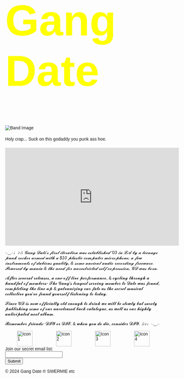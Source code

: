 <html>
<head>
    <title>Gang Date</title>
    <style>
        body { font-family: Arial, sans-serif; }
        h1 { color: yellow; font-size: 10em; }
        .blurb { margin: 20px 0; }
        .bio { font-style: italic; }
        .footer { display: flex; justify-content: space-around; }
        .footer img { width: 50px; height: 50px; }
    </style>
</head>
<body>
    <h1>Gang Date</h1>
    <img src="https://files.catbox.moe/q08qv9.png" alt="Band Image">
    <p class="blurb">Holy crap... Suck on this godaddy you punk ass hoe.</p>
    <iframe width="560" height="315" src="https://www.youtube.com/embed/-EeSFhSqg_0?list=OLAK5uy_mD2RNTBuYCnkuZ-bbmGmqQR5oRBTSs03E" frameborder="0" allowfullscreen></iframe>
    <p class="bio">·.¸¸.·♩♪♫ 𝓖𝓪𝓷𝓰 𝓓𝓪𝓽𝓮'𝓼 𝓯𝓲𝓻𝓼𝓽 𝓲𝓽𝓮𝓻𝓪𝓽𝓲𝓸𝓷 𝔀𝓪𝓼 𝓮𝓼𝓽𝓪𝓫𝓵𝓲𝓼𝓱𝓮𝓭 '03 𝓲𝓷 𝓛𝓐 𝓫𝔂 𝓪 𝓽𝓮𝓮𝓷𝓪𝓰𝓮 𝓹𝓾𝓷𝓴 𝓻𝓸𝓬𝓴𝓮𝓻 𝓪𝓻𝓶𝓮𝓭 𝔀𝓲𝓽𝓱 𝓪 $10 𝓹𝓵𝓪𝓼𝓽𝓲𝓬 𝓬𝓸𝓶𝓹𝓾𝓽𝓮𝓻 𝓶𝓲𝓬𝓻𝓸𝓹𝓱𝓸𝓷𝓮, 𝓪 𝓯𝓮𝔀 𝓲𝓷𝓼𝓽𝓻𝓾𝓶𝓮𝓷𝓽𝓼 𝓸𝓯 𝓭𝓾𝓫𝓲𝓸𝓾𝓼 𝓺𝓾𝓪𝓵𝓲𝓽𝔂, & 𝓼𝓸𝓶𝓮 𝓪𝓷𝓬𝓲𝓮𝓷𝓽 𝓪𝓾𝓭𝓲𝓸 𝓻𝓮𝓬𝓸𝓻𝓭𝓲𝓷𝓰 𝓯𝓻𝓮𝓮𝔀𝓪𝓻𝓮. 𝓟𝓸𝔀𝓮𝓻𝓮𝓭 𝓫𝔂 𝓶𝓪𝓷𝓲𝓪 & 𝓽𝓱𝓮 𝓷𝓮𝓮𝓭 𝓯𝓸𝓻 𝓾𝓷𝓻𝓮𝓼𝓽𝓻𝓲𝓬𝓽𝓮𝓭 𝓼𝓮𝓵𝓯 𝓮𝔁𝓹𝓻𝓮𝓼𝓼𝓲𝓸𝓷, 𝓖𝓓 𝔀𝓪𝓼 𝓫𝓸𝓻𝓷.

𝓐𝓯𝓽𝓮𝓻 𝓼𝓮𝓿𝓮𝓻𝓪𝓵 𝓻𝓮𝓵𝓮𝓪𝓼𝓮𝓼, 𝓪 𝓸𝓷𝓮-𝓸𝓯𝓯 𝓵𝓲𝓿𝓮 𝓹𝓮𝓻𝓯𝓸𝓻𝓶𝓪𝓷𝓬𝓮, & 𝓬𝔂𝓬𝓵𝓲𝓷𝓰 𝓽𝓱𝓻𝓸𝓾𝓰𝓱 𝓪 𝓱𝓪𝓷𝓭𝓯𝓾𝓵 𝓸𝓯 𝓶𝓮𝓶𝓫𝓮𝓻𝓼- 𝓣𝓱𝓮 𝓖𝓪𝓷𝓰'𝓼 𝓵𝓸𝓷𝓰𝓮𝓼𝓽 𝓼𝓮𝓻𝓿𝓲𝓷𝓰 𝓶𝓮𝓶𝓫𝓮𝓻 𝓽𝓸 𝓓𝓪𝓽𝓮 𝔀𝓪𝓼 𝓯𝓸𝓾𝓷𝓭, 𝓬𝓸𝓶𝓹𝓵𝓮𝓽𝓲𝓷𝓰 𝓽𝓱𝓮 𝓵𝓲𝓷𝓮 𝓾𝓹 & 𝓰𝓪𝓵𝓿𝓪𝓷𝓲𝔃𝓲𝓷𝓰 𝓸𝓾𝓻 𝓯𝓪𝓽𝓮 𝓪𝓼 𝓽𝓱𝓮 𝓼𝓮𝓬𝓻𝓮𝓽 𝓶𝓾𝓼𝓲𝓬𝓪𝓵 𝓬𝓸𝓵𝓵𝓮𝓬𝓽𝓲𝓿𝓮 𝔂𝓸𝓾'𝓿𝓮 𝓯𝓸𝓾𝓷𝓭 𝔂𝓸𝓾𝓻𝓼𝓮𝓵𝓯 𝓵𝓲𝓼𝓽𝓮𝓷𝓲𝓷𝓰 𝓽𝓸 𝓽𝓸𝓭𝓪𝔂.

𝓢𝓲𝓷𝓬𝓮 𝓖𝓓 𝓲𝓼 𝓷𝓸𝔀 𝓸𝓯𝓯𝓲𝓬𝓲𝓪𝓵𝓵𝔂 𝓸𝓵𝓭 𝓮𝓷𝓸𝓾𝓰𝓱 𝓽𝓸 𝓭𝓻𝓲𝓷𝓴 𝔀𝓮 𝔀𝓲𝓵𝓵 𝓫𝓮 𝓼𝓵𝓸𝔀𝓵𝔂 𝓫𝓾𝓽 𝓼𝓾𝓻𝓮𝓵𝔂 𝓹𝓾𝓫𝓵𝓲𝓼𝓱𝓲𝓷𝓰 𝓼𝓸𝓶𝓮 𝓸𝓯 𝓸𝓾𝓻 𝓾𝓷𝓻𝓮𝓵𝓮𝓪𝓼𝓮𝓭 𝓫𝓪𝓬𝓴 𝓬𝓪𝓽𝓪𝓵𝓸𝓰𝓾𝓮, 𝓪𝓼 𝔀𝓮𝓵𝓵 𝓪𝓼 𝓸𝓾𝓻 𝓱𝓲𝓰𝓱𝓵𝔂 𝓪𝓷𝓽𝓲𝓬𝓲𝓹𝓪𝓽𝓮𝓭 𝓷𝓮𝔁𝓽 𝓪𝓵𝓫𝓾𝓶.

𝓡𝓮𝓶𝓮𝓶𝓫𝓮𝓻 𝓯𝓻𝓲𝓮𝓷𝓭𝓼- 𝓓𝓘𝓨 𝓸𝓻 𝓓𝓘𝓔. & 𝔀𝓱𝓮𝓷 𝔂𝓸𝓾 𝓭𝓸 𝓭𝓲𝓮, 𝓬𝓸𝓷𝓼𝓲𝓭𝓮𝓻 𝓓𝓘𝓨. ♫♪♩·.¸¸.·

</p>
    <div class="slideshow">
        <!-- Your slideshow code here -->
    </div>
    <div class="footer">
        <a href="link1"><img src="icon1.png" alt="Icon 1"></a>
        <a href="link2"><img src="icon2.png" alt="Icon 2"></a>
        <a href="link3"><img src="icon3.png" alt="Icon 3"></a>
        <a href="link4"><img src="icon4.png" alt="Icon 4"></a>
    </div>
    <form action="/submit-email">
        <label for="email">Join our secret email list:</label><br>
        <input type="email" id="email" name="email"><br>
        <input type="submit" value="Submit">
    </form>
    <p>© 2024 Gang Date ℗ SWERMIE etc</p>
</body>
</html>

